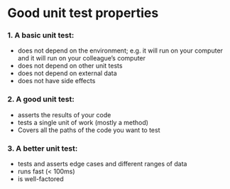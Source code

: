 # Good unit test properties

### 1. A basic unit test: <a id="1abasicunittest"></a>

* does not depend on the environment; e.g. it will run on your computer and it will run on your colleague’s computer
* does not depend on other unit tests
* does not depend on external data
* does not have side effects

### 2. A good unit test: <a id="2agoodunittest"></a>

* asserts the results of your code
* tests a single unit of work \(mostly a method\)
* Covers all the paths of the code you want to test

### 3. A better unit test: <a id="3abetterunittest"></a>

* tests and asserts edge cases and different ranges of data
* runs fast \(&lt; 100ms\)
* is well-factored

